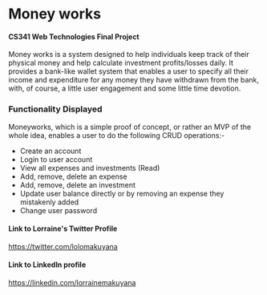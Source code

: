 # Money works 

#### CS341 Web Technologies Final Project
Money works is a system designed to help individuals keep track of their physical money and help 
calculate investment profits/losses daily. It provides a bank-like wallet system that enables 
a user to specify all their income and expenditure for any money they have withdrawn from the bank, 
with, of course, a little user engagement and some little time devotion.

### Functionality Displayed 
Moneyworks, which is a simple proof of concept, or rather an MVP of the whole idea, enables 
a user to do the following CRUD operations:- 
* Create an account
* Login to user account 
* View all expenses and investments (Read)
* Add, remove, delete an expense 
* Add, remove, delete an investment
* Update user balance directly or by removing an expense they mistakenly added
* Change user password

#### Link to Lorraine's Twitter Profile
https://twitter.com/lolomakuyana

#### Link to LinkedIn profile 
https://linkedin.com/lorrainemakuyana


